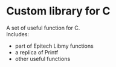 # Custom library for C

A set of useful function for C.</br>
Includes:
- part of Epitech Libmy functions
- a replica of Printf
- other useful functions
